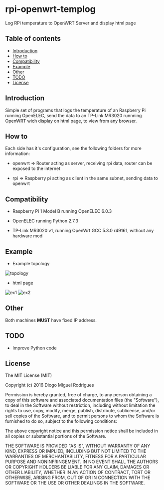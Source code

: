 # rpi-openwrt-templog
Log RPi temperature to OpenWRT Server and display html page


Table of contents
-----------------

- [Introduction](#introduction)
- [How to](#how-to)
- [Compatibility](#compatibility)
- [Example](#example)
- [Other](#other)
- [TODO](#todo)
- [License](#license)



Introduction
------------

Simple set of programs that logs the temperature of an Raspberry Pi running OpenELEC, send the data to an TP-Link MR3020 runnning OpenWRT wich display on html page, to view from any browser.



How to
------------
Each side has it's configuration, see the following folders for more information:

- openwrt => Router acting as server, receiving rpi data, router can be exposed to the internet

- rpi => Raspberry pi acting as client in the same subnet, sending data to openwrt



Compatibility
------------
- Raspberry Pi 1 Model B running OpenELEC 6.0.3

- OpenELEC running Python 2.7.3

- TP-Link MR3020 v1, running OpenWrt GCC 5.3.0 r49161, without any hardware mod



Example
------------

- Example topology

![topology](http://s22.postimg.org/w823f013l/top.png "topology")


- html page

![ex1](http://s24.postimg.org/9yylhbtdh/top2.png "ex1")
![ex2](http://s30.postimg.org/gff1s7wsx/top3.png "ex2")



Other
------------
Both machines **MUST** have fixed IP address.



TODO
------------
- Improve Python code



License
------------

The MIT License (MIT)

Copyright (c) 2016 Diogo Miguel Rodrigues

Permission is hereby granted, free of charge, to any person obtaining a copy
of this software and associated documentation files (the "Software"), to deal
in the Software without restriction, including without limitation the rights
to use, copy, modify, merge, publish, distribute, sublicense, and/or sell
copies of the Software, and to permit persons to whom the Software is
furnished to do so, subject to the following conditions:

The above copyright notice and this permission notice shall be included in all
copies or substantial portions of the Software.

THE SOFTWARE IS PROVIDED "AS IS", WITHOUT WARRANTY OF ANY KIND, EXPRESS OR
IMPLIED, INCLUDING BUT NOT LIMITED TO THE WARRANTIES OF MERCHANTABILITY,
FITNESS FOR A PARTICULAR PURPOSE AND NONINFRINGEMENT. IN NO EVENT SHALL THE
AUTHORS OR COPYRIGHT HOLDERS BE LIABLE FOR ANY CLAIM, DAMAGES OR OTHER
LIABILITY, WHETHER IN AN ACTION OF CONTRACT, TORT OR OTHERWISE, ARISING FROM,
OUT OF OR IN CONNECTION WITH THE SOFTWARE OR THE USE OR OTHER DEALINGS IN THE
SOFTWARE.



